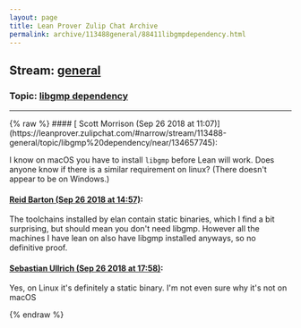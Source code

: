 ```yaml
---
layout: page
title: Lean Prover Zulip Chat Archive 
permalink: archive/113488general/88411libgmpdependency.html
---
```


## Stream: [general](https://leanprover-community.github.io/archive/113488general/index.html)
### Topic: [libgmp dependency](https://leanprover-community.github.io/archive/113488general/88411libgmpdependency.html)

---

<base href="https://leanprover.zulipchat.com">
{% raw %}
#### [ Scott Morrison (Sep 26 2018 at 11:07)](https://leanprover.zulipchat.com/#narrow/stream/113488-general/topic/libgmp%20dependency/near/134657745):
<p>I know on macOS you have to install <code>libgmp</code> before Lean will work. Does anyone know if there is a similar requirement on linux? (There doesn't appear to be on Windows.)</p>

#### [ Reid Barton (Sep 26 2018 at 14:57)](https://leanprover.zulipchat.com/#narrow/stream/113488-general/topic/libgmp%20dependency/near/134671562):
<p>The toolchains installed by elan contain static binaries, which I find a bit surprising, but should mean you don't need libgmp. However all the machines I have lean on also have libgmp installed anyways, so no definitive proof.</p>

#### [ Sebastian Ullrich (Sep 26 2018 at 17:58)](https://leanprover.zulipchat.com/#narrow/stream/113488-general/topic/libgmp%20dependency/near/134685427):
<p>Yes, on Linux it's definitely a static binary. I'm not even sure why it's not on macOS</p>


{% endraw %}
